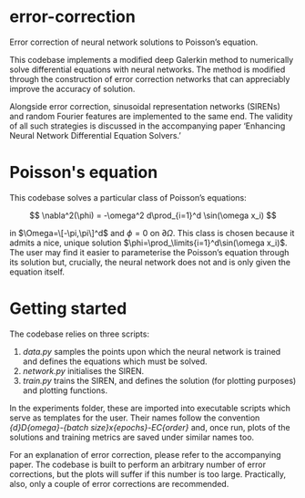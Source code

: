 # error-correction
Error correction of neural network solutions to Poisson’s equation.

This codebase implements a modified deep Galerkin method to numerically solve differential equations with neural networks. The method is modified through the construction of error correction networks that can appreciably improve the accuracy of solution.

Alongside error correction, sinusoidal representation networks (SIRENs) and random Fourier features are implemented to the same end. The validity of all such strategies is discussed in the accompanying paper ‘Enhancing Neural Network Differential Equation Solvers.’ 

# Poisson's equation
This codebase solves a particular class of Poisson’s equations: 

$$ \nabla^2(\phi) = -\omega^2 d\prod_{i=1}^d \sin(\omega x_i) $$

in $\Omega=\[-\pi,\pi\]^d$ and $\phi=0$ on $\partial\Omega$. This class is chosen because it admits a nice, unique solution $\phi=\prod_\limits{i=1}^d\sin(\omega x_i)$. The user may find it easier to parameterise the Poisson’s equation through its solution but, crucially, the neural network does not and is only given the equation itself.

# Getting started

The codebase relies on three scripts:

1. _data.py_ samples the points upon which the neural network is trained and defines the equations which must be solved.
2. _network.py_ initialises the SIREN.
3. _train.py_ trains the SIREN, and defines the solution (for plotting purposes) and plotting functions.

In the experiments folder, these are imported into executable scripts which serve as templates for the user. Their names follow the convention _{d}D{omega}-{batch size}x{epochs}-EC{order}_ and, once run, plots of the solutions and training metrics are saved under similar names too.

For an explanation of error correction, please refer to the accompanying paper. The codebase is built to perform an arbitrary number of error corrections, but the plots will suffer if this number is too large. Practically, also, only a couple of error corrections are recommended.
